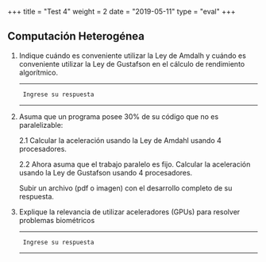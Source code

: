 +++
title = "Test 4"
weight = 2
date = "2019-05-11"
type = "eval"
+++

## Computación Heterogénea

1. Indique cuándo es conveniente utilizar la Ley de Amdalh y cuándo es conveniente utilizar la Ley de Gustafson en el cálculo de rendimiento algorítmico.

    ---

        Ingrese su respuesta

    ---

2. Asuma que un programa posee 30% de su código que no es paralelizable:

    2.1  Calcular la aceleración usando la Ley de Amdahl usando 4 procesadores.

    2.2  Ahora asuma que el trabajo paralelo es fijo. Calcular la aceleración usando la Ley de Gustafson usando 4 procesadores.

    Subir un archivo (pdf o imagen) con el desarrollo completo de su respuesta.

3. Explique la relevancia de utilizar aceleradores (GPUs) para resolver problemas biométricos

    ---

        Ingrese su respuesta

    ---